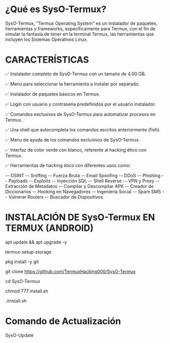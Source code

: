 # ¿Qué es SysO-Termux?

SysO-Termux, "Termux Operating System" es un instalador de paquetes, herramientas y frameworks, específicamente para Termux, con el fin de simular la fantasía de tener en la terminal Termux, las herramientas que incluyen los Sistemas Operativos Linux.

# CARACTERÍSTICAS

✅ Instalador completo de SysO-Termux con un tamaño de 4.00 GB.

✅ Menú para seleccionar la herramienta a instalar por separado.

✅ Instalador de paquetes básicos en Termux.

✅ Login con usuario y contraseña predefinidos por el usuario instalador.

✅ Comandos exclusivos de SysO-Termux para automatizar procesos en Termux.

✅ Una shell que autocompleta los comandos escritos anteriormente (fish).

✅ Menu de ayuda de los comandos exclusivos de SysO-Termux.

✅ Interfaz de color verde con blanco, referente al hacking ético con Termux.

✅ Herramientas de hacking ético con diferentes usos como:

-- OSINT
-- Sniffing
-- Fuerza Bruta
-- Email Spoofing
-- DDoS
-- Phishing
-- Payloads
-- Exploits
-- Inyección SQL
-- Shell Reverse
-- VPN y Proxy
-- Extracción de Metadatos
-- Compilar y Descompilar APK
-- Creador de Diccionarios
-- Hooking en Navegadores
-- Ingenieria Social
-- Spam SMS
-- Vulnerar Routers
-- Buscador de Dispositivos

# INSTALACIÓN DE SysO-Termux EN TERMUX (ANDROID)

apt update && apt upgrade -y

termux-setup-storage

pkg install -y git

git clone https://github.com/TermuxHacking000/SysO-Termux

cd SysO-Termux

chmod 777 install.sh

./install.sh

# Comando de Actualización

SysO-Update
